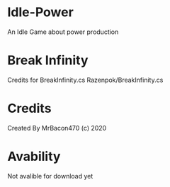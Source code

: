 # Idle-Power
An Idle Game about power production
# Break Infinity
Credits for BreakInfinity.cs Razenpok/BreakInfinity.cs 
# Credits
Created By MrBacon470 (c) 2020 
# Avability
Not avalible for download yet
